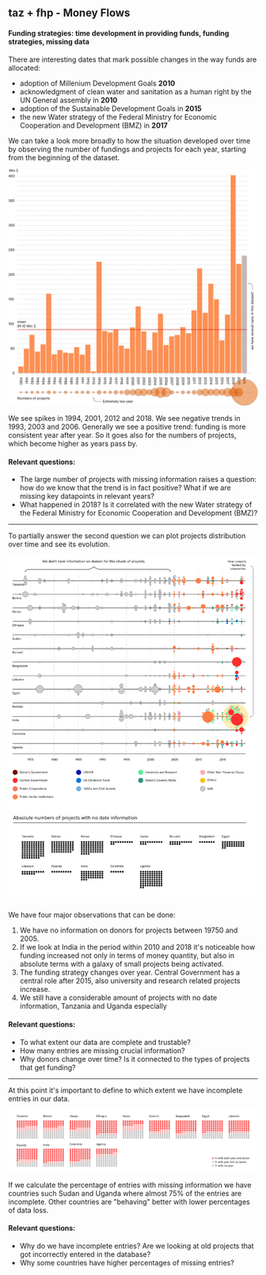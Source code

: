 ## taz + fhp - Money Flows

#### Funding strategies: time development in providing funds, funding strategies, missing data

There are interesting dates that mark possible changes in the way funds are allocated:
- adoption of Millenium Development Goals **2010**
- acknowledgment of clean water and sanitation as a human right by the UN General assembly in **2010**
- adoption of the Sustainable Development Goals in **2015**
- the new Water strategy of the Federal Ministry for Economic Cooperation and Development (BMZ) in **2017**

We can take a look more broadly to how the situation developed over time by observing the number of fundings and projects for each year, starting from the beginning of the dataset.

![](assets/historical_money.png)

We see spikes in 1994, 2001, 2012 and 2018.
We see negative trends in 1993, 2003 and 2006.
Generally we see a positive trend: funding is more consistent year after year. So it goes also for the numbers of projects, which become higher as years pass by.

#### Relevant questions:
- The large number of projects with missing information raises a question: how do we know that the trend is in fact positive? What if we are missing key datapoints in relevant years?
- What happened in 2018? Is it correlated with the new Water strategy of the Federal Ministry for Economic Cooperation and Development (BMZ)?

---

To partially answer the second question we can plot projects distribution over time and see its evolution.

![](assets/yearly_distribution_withdonors.png)

We have four major observations that can be done:

1. We have no information on donors for projects between 19750 and 2005.
2. If we look at India in the period within 2010 and 2018 it's noticeable how funding increased not only in terms of money quantity, but also in absolute terms with a galaxy of small projects being activated.
3. The funding strategy changes over year. Central Government has a central role after 2015, also university and research related projects increase.
4. We still have a considerable amount of projects with no date information, Tanzania and Uganda especially

#### Relevant questions:
- To what extent our data are complete and trustable?
- How many entries are missing crucial information?
- Why donors change over time? Is it connected to the types of projects that get funding?

---

At this point it's important to define to which extent we have incomplete entries in our data.

![](assets/missing_projects_information.png)

If we calculate the percentage of entries with missing information we have countries such Sudan and Uganda where almost 75% of the entries are incomplete. Other countries are "behaving" better with lower percentages of data loss.

#### Relevant questions:
- Why do we have incomplete entries? Are we looking at old projects that got incorrectly entered in the database?
- Why some countries have higher percentages of missing entries?
